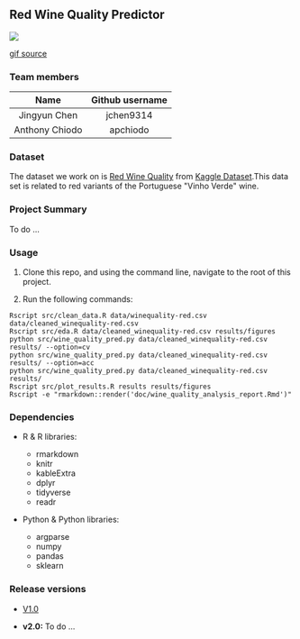 ## Red Wine Quality Predictor

![](https://media.giphy.com/media/3oKIP5bAoKJFJNOkgM/giphy.gif)

[gif source](https://media.giphy.com/media/3oKIP5bAoKJFJNOkgM/giphy.gif)

### Team members

| Name  | Github username | 
| :------: | :----------: |
| Jingyun Chen | jchen9314 |  
| Anthony Chiodo |apchiodo|

### Dataset
The dataset we work on is [Red Wine Quality](https://www.kaggle.com/uciml/red-wine-quality-cortez-et-al-2009) from [Kaggle Dataset](https://www.kaggle.com/datasets).This data set is related to red variants of the Portuguese "Vinho Verde" wine.

### Project Summary
To do ...

### Usage

1. Clone this repo, and using the command line, navigate to the root of this project.

2. Run the following commands:

```
Rscript src/clean_data.R data/winequality-red.csv data/cleaned_winequality-red.csv
Rscript src/eda.R data/cleaned_winequality-red.csv results/figures
python src/wine_quality_pred.py data/cleaned_winequality-red.csv results/ --option=cv
python src/wine_quality_pred.py data/cleaned_winequality-red.csv results/ --option=acc
python src/wine_quality_pred.py data/cleaned_winequality-red.csv results/
Rscript src/plot_results.R results results/figures
Rscript -e "rmarkdown::render('doc/wine_quality_analysis_report.Rmd')"
```

### Dependencies

- R & R libraries:

	- rmarkdown
	- knitr
	- kableExtra
	- dplyr
	- tidyverse
	- readr

- Python & Python libraries:

	- argparse
	- numpy
	- pandas
	- sklearn

### Release versions

- [V1.0](https://github.com/UBC-MDS/DSCI_522_jchen9314_apchiodo/releases/tag/v1.0)

- **v2.0:** To do ...

